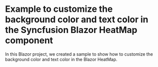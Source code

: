 # Example to customize the background color and text color in the Syncfusion Blazor HeatMap component

In this Blazor project, we created a sample to show how to customize the background color and text color in the Blazor HeatMap.
